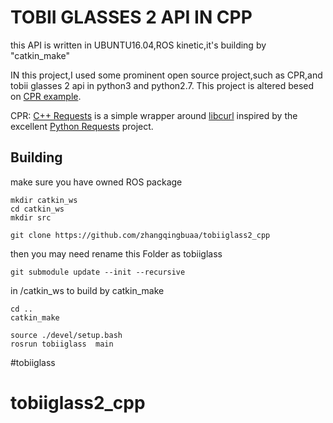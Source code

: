 # TOBII GLASSES 2 API IN CPP

this API is written in UBUNTU16.04,ROS kinetic,it's building by "catkin_make" 

IN this project,I used some prominent open source project,such as CPR,and tobii glasses 2 api in python3 and python2.7. This project is altered besed on [CPR example](https://github.com/whoshuu/cpr-example/).

CPR: [C++ Requests](https://github.com/whoshuu/cpr) is a simple wrapper around [libcurl](http://curl.haxx.se/libcurl) inspired by the excellent [Python Requests](https://github.com/kennethreitz/requests) project.



## Building
make sure you have owned ROS package
```
mkdir catkin_ws
cd catkin_ws
mkdir src
```
```
git clone https://github.com/zhangqingbuaa/tobiiglass2_cpp
```
then you may need rename this  Folder as tobiiglass
```
git submodule update --init --recursive
```
in /catkin_ws   to build by catkin_make
```
cd ..
catkin_make
```
```
source ./devel/setup.bash
rosrun tobiiglass  main 
```

#tobiiglass
# tobiiglass2_cpp
